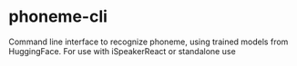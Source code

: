 # phoneme-cli
Command line interface to recognize phoneme, using trained models from HuggingFace. For use with iSpeakerReact or standalone use
